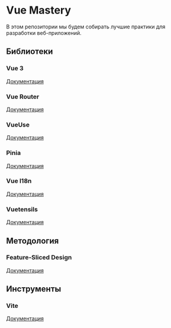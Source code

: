 # Vue Mastery

В этом репозитории мы будем собирать лучшие практики для разработки
веб-приложений.

## Библиотеки

### Vue 3

[Документация](https://vuejs.org/guide/introduction.html)

### Vue Router

[Документация](https://router.vuejs.org/introduction.html)

### VueUse

[Документация](https://vueuse.org/guide)

### Pinia

[Документация](https://pinia.vuejs.org/introduction.html)

### Vue I18n

[Документация](https://vue-i18n.intlify.dev/guide/introduction.html)

### Vuetensils

[Документация](https://vuetensils.com/Introduction.html)

## Методология

### Feature-Sliced Design

[Документация](https://feature-sliced.design/docs)

## Инструменты

### Vite

[Документация](https://vitejs.dev/guide/why)
